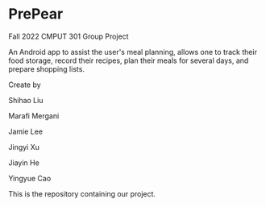 # PrePear

Fall 2022 CMPUT 301 Group Project

An Android app to assist the user's meal planning, allows one to track their food storage, record their recipes, plan their meals for several days, and prepare shopping lists.

Create by 

Shihao Liu

Marafi Mergani

Jamie Lee

Jingyi Xu

Jiayin He

Yingyue Cao

This is the repository containing our project.
